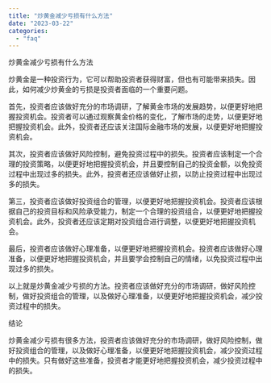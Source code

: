 ```yaml
---
title: "炒黄金减少亏损有什么方法"
date: "2023-03-22"
categories: 
  - "faq"
---
```


炒黄金减少亏损有什么方法

炒黄金是一种投资行为，它可以帮助投资者获得财富，但也有可能带来损失。因此，如何减少炒黄金的亏损是投资者面临的一个重要问题。

首先，投资者应该做好充分的市场调研，了解黄金市场的发展趋势，以便更好地把握投资机会。投资者可以通过观察黄金价格的变化，了解市场的走势，以便更好地把握投资机会。此外，投资者还应该关注国际金融市场的发展，以便更好地把握投资机会。

其次，投资者应该做好风险控制，避免投资过程中的损失。投资者应该制定一个合理的投资策略，以便更好地把握投资机会，并且要控制自己的投资金额，以免投资过程中出现过多的损失。此外，投资者还应该做好止损，以防止投资过程中出现过多的损失。

第三，投资者应该做好投资组合的管理，以便更好地把握投资机会。投资者应该根据自己的投资目标和风险承受能力，制定一个合理的投资组合，以便更好地把握投资机会。此外，投资者还应该定期对投资组合进行调整，以便更好地把握投资机会。

最后，投资者应该做好心理准备，以便更好地把握投资机会。投资者应该做好心理准备，以便更好地把握投资机会，并且要学会控制自己的情绪，以免投资过程中出现过多的损失。

以上就是炒黄金减少亏损的方法。投资者应该做好充分的市场调研，做好风险控制，做好投资组合的管理，以及做好心理准备，以便更好地把握投资机会，减少投资过程中的损失。

结论

炒黄金减少亏损有很多方法，投资者应该做好充分的市场调研，做好风险控制，做好投资组合的管理，以及做好心理准备，以便更好地把握投资机会，减少投资过程中的损失。只有做好这些准备，投资者才能更好地把握投资机会，减少投资过程中的损失。

